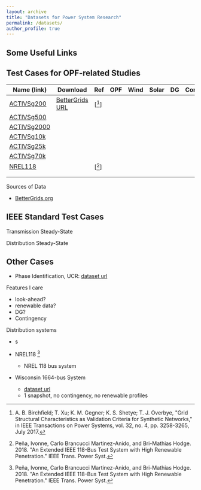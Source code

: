 ```yaml
---
layout: archive
title: "Datasets for Power System Research"
permalink: /datasets/
author_profile: true
---
```



## Some Useful Links


## Test Cases for OPF-related Studies

| Name (link) | Download | Ref | OPF | Wind | Solar | DG | Contingency | TS | GMD | PWDS | PMU |Others | Notes |
|-------------|----------|-----|-----|----|-----|------|-----|------|-------|----|--------|-------|-------|
| [ACTIVSg200](https://electricgrids.engr.tamu.edu/electric-grid-test-cases/activsg200/) | [BetterGrids URL](https://db.bettergrids.org/bettergrids/handle/1001/436) | [[^birchfield2017]]  |     |    |     |      |     |      |       |    |        |       |  |
| [ACTIVSg500](https://electricgrids.engr.tamu.edu/electric-grid-test-cases/activsg500/) |          |     |     |    |     |      |     |      |       |    |        |       |  |
| [ACTIVSg2000](https://electricgrids.engr.tamu.edu/electric-grid-test-cases/activsg2000/) |          |     |     |    |     |      |     |      |       |    |        |       |  |
| [ACTIVSg10k](https://electricgrids.engr.tamu.edu/electric-grid-test-cases/activsg10k/) |          |     |     |    |     |      |     |      |       |    |        |       |  |
| [ACTIVSg25k](https://electricgrids.engr.tamu.edu/electric-grid-test-cases/activsg25k/) |          |     |     |    |     |      |     |      |       |    |        |       |  |
| [ACTIVSg70k](https://electricgrids.engr.tamu.edu/electric-grid-test-cases/activsg70k/) |          |     |     |    |     |      |     |      |  |    |  |       |  |
| [NREL118](ss) |          | [[^pena2019]]  |     |    |     |      |     |      |       |    |        |       |  |
|             |          |     |     |    |     |      |     |      |       |    |        |       |  |
|             |          |     |     |    |     |      |     |      |       |    |        |       |  |


Sources of Data
- [BetterGrids.org](https://db.bettergrids.org/)

## IEEE Standard Test Cases
Transmission Steady-State

Distribution Steady-State


## Other Cases
- Phase Identification, UCR: [dataset url](https://item.bettergrids.org/handle/1001/536)

Features I care
- look-ahead?
- renewable data?
- DG?
- Contingency

Distribution systems
- s

- NREL118  [^pena2019] 
	- NREL 118 bus system
- Wisconsin 1664-bus System
	- [dataset url](https://db.bettergrids.org/bettergrids/handle/1001/424)
	- 1 snapshot, no contingency, no renewable profiles 

[^pena2019]: Peña, Ivonne, Carlo Brancucci Martinez-Anido, and Bri-Mathias Hodge. 2018. "An Extended IEEE 118-Bus Test System with High Renewable Penetration." IEEE Trans. Power Syst.

[^birchfield2017]: A. B. Birchfield; T. Xu; K. M. Gegner; K. S. Shetye; T. J. Overbye, "Grid Structural Characteristics as Validation Criteria for Synthetic Networks," in IEEE Transactions on Power Systems, vol. 32, no. 4, pp. 3258-3265, July 2017.